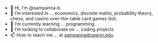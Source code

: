 - 👋 Hi, I’m @sampanna-b
- 👀 I’m interested in ... economics, discrete maths, probability theory, chess, and casino over-the-table card games (lol). 
- 🌱 I’m currently learning ... programming.
- 💞️ I’m looking to collaborate on ... coding projects
- 📫 How to reach me ... at sampanna@upenn.edu

<!---
sampanna-b/sampanna-b is a ✨ special ✨ repository because its `README.md` (this file) appears on your GitHub profile.
You can click the Preview link to take a look at your changes.
--->
